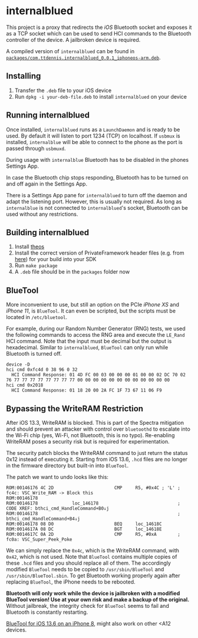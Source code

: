 # internalblued 
This project is a proxy that redirects the *iOS* Bluetooth socket and exposes it as a
TCP socket which can be used to send HCI commands to the Bluetooth controller of the device.
A jailbroken device is required.

A compiled version of `internalblued` can be found in [`packages/com.ttdennis.internalblued_0.0.1_iphoneos-arm.deb`](../ios/packages/com.ttdennis.internalblued_0.0.1_iphoneos-arm.deb).

## Installing
1. Transfer the `.deb` file to your iOS device
2. Run `dpkg -i your-deb-file.deb` to install `internalblued` on your device

## Running internalblued
Once installed, `internalblued` runs as a `LaunchDaemon` and is ready to be used. By default it will listen to port 1234 (TCP) on localhost. If `usbmux` is installed, `internalblue` will be able to connect to the phone as the port is passed through `usbmuxd`.

During usage with `internalblue` Bluetooth has to be disabled in the phones Settings App.

In case the Bluetooth chip stops responding, Bluetooth has to be turned on and off again in the Settings App.

There is a Settings App pane for `internalblued` to turn off the daemon and adapt the listening port. However, this is usually not required. As long as `internalblue` is not connected to `internalblued`'s socket, Bluetooth can be used without any restrictions.

## Building internalblued
1. Install [theos](https://github.com/theos/theos)
2. Install the correct version of PrivateFramework header files (e.g. from [here](https://github.com/xybp888/iOS-SDKs)) for your build into your SDK
3. Run `make package`
4. A `.deb` file should be in the `packages` folder now


## BlueTool

More inconvenient to use, but still an option on the PCIe *iPhone XS* and *iPhone 11*, is `BlueTool`.
It can even be scripted, but the scripts must be located in `/etc/bluetool`.

For example, during our Random Number Generator (RNG) tests, we used the following commands
to access the RNG area and execute the `LE_Rand` HCI command. Note that the input must be
decimal but the output is hexadecimal. Similar to `internalblued`, `BlueTool` can only
run while Bluetooth is turned off.

```
device -D
hci cmd 0xfc4d 0 38 96 0 32
  HCI Command Response: 01 4D FC 00 03 00 00 00 01 00 00 02 DC 70 02 76 77 77 77 77 77 77 77 77 00 00 00 00 00 00 00 00 00 00 00 00 
hci cmd 0x2018
  HCI Command Response: 01 18 20 00 2A FC 1F 73 67 11 06 F9
```

## Bypassing the WriteRAM Restriction 

After iOS 13.3, WriteRAM is blocked. This is part of the Spectra mitigation and should prevent 
an attacker with control over `bluetoothd` to escalate into the Wi-Fi chip (yes, Wi-Fi, not Bluetooth, this is
no typo). Re-enabling WriteRAM poses a security risk but is required for experimentation.

The security patch blocks the WriteRAM command to just return the status 0x12 instead of executing it.
Starting from iOS 13.6, `.hcd` files are no longer in the firmware directory but built-in into `BlueTool`.

The patch we want to undo looks like this:
```
ROM:00146176 4C 2D                       CMP     R5, #0x4C ; 'L' ; fc4c: VSC_Write_RAM -> Block this
ROM:00146178
ROM:00146178             loc_146178                              ; CODE XREF: bthci_cmd_HandleCommand+B0↓j
ROM:00146178                                                     ; bthci_cmd_HandleCommand+B4↓j
ROM:00146178 08 D0                       BEQ     loc_14618C
ROM:0014617A 08 DC                       BGT     loc_14618E
ROM:0014617C 0A 2D                       CMP     R5, #0xA        ; fc0a: VSC_Super_Peek_Poke
```

We can simply replace the `0x4c`, which is the WriteRAM command, with `0x42`, which is not used.
Note that `BlueTool` contains multiple copies of these `.hcd` files and you should replace all of them.
The accordingly modified `BlueTool` needs to be copied to `/usr/sbin/BlueTool` and `/usr/sbin/BlueTool.sbin`.
To get Bluetooth working properly again after replacing `BlueTool`, the iPhone needs to be rebooted.


**Bluetooth will only work while the device is jailbroken with a modified BlueTool version!
Use at your own risk and make a backup of the original.** Without jailbreak, the integrity check
for `BlueTool` seems to fail and Bluetooth is constantly restarting.

[BlueTool for iOS 13.6 on an iPhone 8](../ios/BlueTool_iPhone8_iOS13.6), might also work on other <A12 devices.
